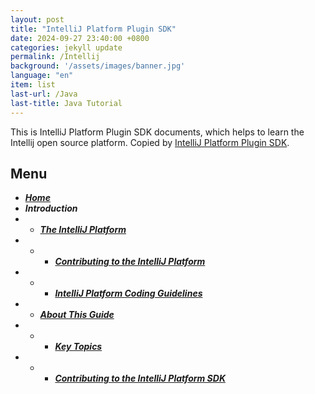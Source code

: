 ```yaml
---
layout: post
title: "IntelliJ Platform Plugin SDK"
date: 2024-09-27 23:40:00 +0800
categories: jekyll update
permalink: /Intellij
background: '/assets/images/banner.jpg'
language: "en"
item: list
last-url: /Java
last-title: Java Tutorial
---
```


This is IntelliJ Platform Plugin SDK documents, which helps to learn the Intellij open source platform.
Copied by [IntelliJ Platform Plugin SDK][jetbrains].

## Menu
- _**[Home][Home]**_
- _**Introduction**_
- - _**[The IntelliJ Platform][The IntelliJ Platform]**_
- - - _**[Contributing to the IntelliJ Platform][Contributing to the IntelliJ Platform]**_
- - - _**[IntelliJ Platform Coding Guidelines][IntelliJ Platform Coding Guidelines]**_
- - _**[About This Guide][About This Guide]**_
- - - _**[Key Topics][Key Topics]**_
- - - _**[Contributing to the IntelliJ Platform SDK][Contributing to the IntelliJ Platform SDK]**_
    

[jetbrains]: https://plugins.jetbrains.com/docs/intellij/welcome.html
[Home]: /Intellij/home
[The IntelliJ Platform]: /Intellij/The-IntelliJ-Platform
[Contributing to the IntelliJ Platform]: /Intellij/Contributing-to-the-IntelliJ-Platform
[IntelliJ Platform Coding Guidelines]: /Intellij/IntelliJ-Platform-Coding-Guidelines
[About This Guide]: /Intellij/About-This-Guide
[Key Topics]: /Intellij/Key-Topics
[Contributing to the IntelliJ Platform SDK]: /Intellij/Contributing-to-the-IntelliJ-Platform-SDK